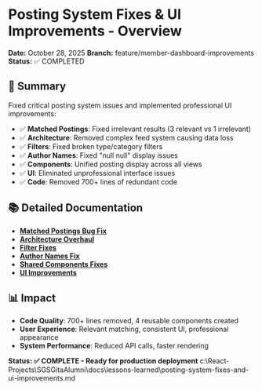 # Posting System Fixes & UI Improvements - Overview

**Date:** October 28, 2025
**Branch:** feature/member-dashboard-improvements
**Status:** ✅ COMPLETED

## 🎯 Summary

Fixed critical posting system issues and implemented professional UI improvements:

- ✅ **Matched Postings**: Fixed irrelevant results (3 relevant vs 1 irrelevant)
- ✅ **Architecture**: Removed complex feed system causing data loss
- ✅ **Filters**: Fixed broken type/category filters
- ✅ **Author Names**: Fixed "null null" display issues
- ✅ **Components**: Unified posting display across all views
- ✅ **UI**: Eliminated unprofessional interface issues
- ✅ **Code**: Removed 700+ lines of redundant code

## 📚 Detailed Documentation

- **[Matched Postings Bug Fix](posting-matching-bug-fix.md)**
- **[Architecture Overhaul](posting-architecture-overhaul.md)**
- **[Filter Fixes](posting-filter-fixes.md)**
- **[Author Names Fix](author-names-fix.md)**
- **[Shared Components Fixes](shared-components-fixes.md)**
- **[UI Improvements](ui-improvements-summary.md)**

## 📊 Impact

- **Code Quality**: 700+ lines removed, 4 reusable components created
- **User Experience**: Relevant matching, consistent UI, professional appearance
- **System Performance**: Reduced API calls, faster rendering

**Status: ✅ COMPLETE - Ready for production deployment**</content>
<parameter name="filePath">c:\React-Projects\SGSGitaAlumni\docs\lessons-learned\posting-system-fixes-and-ui-improvements.md